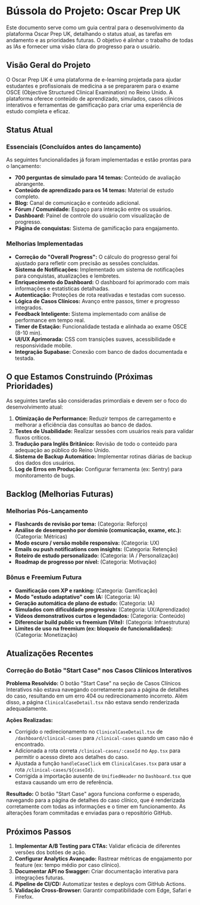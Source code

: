 # Bússola do Projeto: Oscar Prep UK

Este documento serve como um guia central para o desenvolvimento da plataforma Oscar Prep UK, detalhando o status atual, as tarefas em andamento e as prioridades futuras. O objetivo é alinhar o trabalho de todas as IAs e fornecer uma visão clara do progresso para o usuário.

## Visão Geral do Projeto

O Oscar Prep UK é uma plataforma de e-learning projetada para ajudar estudantes e profissionais de medicina a se prepararem para o exame OSCE (Objective Structured Clinical Examination) no Reino Unido. A plataforma oferece conteúdo de aprendizado, simulados, casos clínicos interativos e ferramentas de gamificação para criar uma experiência de estudo completa e eficaz.

## Status Atual

### Essenciais (Concluídos antes do lançamento)

As seguintes funcionalidades já foram implementadas e estão prontas para o lançamento:

- **700 perguntas de simulado para 14 temas:** Conteúdo de avaliação abrangente.
- **Conteúdo de aprendizado para os 14 temas:** Material de estudo completo.
- **Blog:** Canal de comunicação e conteúdo adicional.
- **Fórum / Comunidade:** Espaço para interação entre os usuários.
- **Dashboard:** Painel de controle do usuário com visualização de progresso.
- **Página de conquistas:** Sistema de gamificação para engajamento.

### Melhorias Implementadas

- **Correção do "Overall Progress":** O cálculo do progresso geral foi ajustado para refletir com precisão as sessões concluídas.
- **Sistema de Notificações:** Implementado um sistema de notificações para conquistas, atualizações e lembretes.
- **Enriquecimento do Dashboard:** O dashboard foi aprimorado com mais informações e estatísticas detalhadas.
- **Autenticação:** Proteções de rota reativadas e testadas com sucesso.
- **Lógica de Casos Clínicos:** Avanço entre passos, timer e progresso integrados.
- **Feedback Inteligente:** Sistema implementado com análise de performance em tempo real.
- **Timer de Estação:** Funcionalidade testada e alinhada ao exame OSCE (8-10 min).
- **UI/UX Aprimorada:** CSS com transições suaves, acessibilidade e responsividade mobile.
- **Integração Supabase:** Conexão com banco de dados documentada e testada.

## O que Estamos Construindo (Próximas Prioridades)

As seguintes tarefas são consideradas primordiais e devem ser o foco do desenvolvimento atual:

1. **Otimização de Performance:** Reduzir tempos de carregamento e melhorar a eficiência das consultas ao banco de dados.
2. **Testes de Usabilidade:** Realizar sessões com usuários reais para validar fluxos críticos.
3. **Tradução para Inglês Britânico:** Revisão de todo o conteúdo para adequação ao público do Reino Unido.
4. **Sistema de Backup Automático:** Implementar rotinas diárias de backup dos dados dos usuários.
5. **Log de Erros em Produção:** Configurar ferramenta (ex: Sentry) para monitoramento de bugs.

## Backlog (Melhorias Futuras)

### Melhorias Pós-Lançamento

- **Flashcards de revisão por tema:** (Categoria: Reforço)
- **Análise de desempenho por domínio (comunicação, exame, etc.):** (Categoria: Métricas)
- **Modo escuro / versão mobile responsiva:** (Categoria: UX)
- **Emails ou push notifications com insights:** (Categoria: Retenção)
- **Roteiro de estudo personalizado:** (Categoria: IA / Personalização)
- **Roadmap de progresso por nível:** (Categoria: Motivação)

### Bônus e Freemium Futura

- **Gamificação com XP e ranking:** (Categoria: Gamificação)
- **Modo "estudo adaptativo" com IA:** (Categoria: IA)
- **Geração automática de plano de estudo:** (Categoria: IA)
- **Simulados com dificuldade progressiva:** (Categoria: UX/Aprendizado)
- **Vídeos demonstrativos curtos e legendados:** (Categoria: Conteúdo)
- **Diferenciar build public vs freemium (Vite):** (Categoria: Infraestrutura)
- **Limites de uso na freemium (ex: bloqueio de funcionalidades):** (Categoria: Monetização)

## Atualizações Recentes

### Correção do Botão "Start Case" nos Casos Clínicos Interativos

**Problema Resolvido:** O botão "Start Case" na seção de Casos Clínicos Interativos não estava navegando corretamente para a página de detalhes do caso, resultando em um erro 404 ou redirecionamento incorreto. Além disso, a página `ClinicalCaseDetail.tsx` não estava sendo renderizada adequadamente.

**Ações Realizadas:**
- Corrigido o redirecionamento no `ClinicalCaseDetail.tsx` de `/dashboard/clinical-cases` para `/clinical-cases` quando um caso não é encontrado.
- Adicionada a rota correta `/clinical-cases/:caseId` no `App.tsx` para permitir o acesso direto aos detalhes do caso.
- Ajustada a função `handleCaseClick` em `ClinicalCases.tsx` para usar a rota `/clinical-cases/${caseId}`.
- Corrigida a importação ausente de `UnifiedHeader` no `Dashboard.tsx` que estava causando um erro de referência.

**Resultado:** O botão "Start Case" agora funciona conforme o esperado, navegando para a página de detalhes do caso clínico, que é renderizada corretamente com todas as informações e o timer em funcionamento. As alterações foram commitadas e enviadas para o repositório GitHub.

## Próximos Passos

1. **Implementar A/B Testing para CTAs:** Validar eficácia de diferentes versões dos botões de ação.
2. **Configurar Analytics Avançado:** Rastrear métricas de engajamento por feature (ex: tempo médio por caso clínico).
3. **Documentar API no Swagger:** Criar documentação interativa para integrações futuras.
4. **Pipeline de CI/CD:** Automatizar testes e deploys com GitHub Actions.
5. **Validação Cross-Browser:** Garantir compatibilidade com Edge, Safari e Firefox.